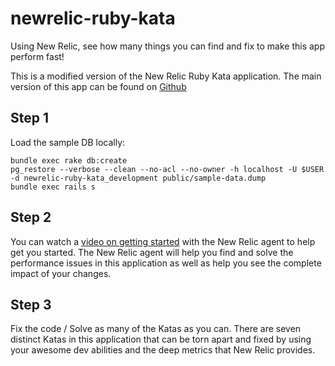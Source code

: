 newrelic-ruby-kata
==================

Using New Relic, see how many things you can find and fix to make this app perform fast!

This is a modified version of the New Relic Ruby Kata application. The main version of this app can be found on [Github](https://github.com/newrelic/newrelic-ruby-kata)

Step 1
-------
Load the sample DB locally:

    bundle exec rake db:create
    pg_restore --verbose --clean --no-acl --no-owner -h localhost -U $USER -d newrelic-ruby-kata_development public/sample-data.dump
    bundle exec rails s

Step 2
-------
You can watch a [video on getting started](https://learn.newrelic.com/courses/intro_apm/performance_apm) with the New Relic agent to help get you started. The New Relic agent will help you find and solve the performance issues in this application as well as help you see the complete impact of your changes.

Step 3
-------
Fix the code / Solve as many of the Katas as you can. There are seven distinct Katas in this application that can be torn apart and fixed by using your awesome dev abilities and the deep metrics that New Relic provides.

